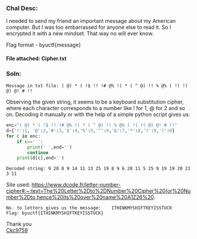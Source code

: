 ### Chal Desc:  
I needed to send my friend an important message about my American computer. But I was too embarrassed for anyone else to read it. So I encrypted it with a new mindset. That way no will ever know.

Flag format - byuctf{message}

#### File attached: Cipher.txt

### Soln:
```ckc
Message in txt file: ( @) * ( !$ !! !# @% !( * ( ^ @) !! % @% ( !( !( @) @! # !!
```

Observing the given string, it seems to be a keyboard substitution cipher, where each character corresponds to a number like ! for 1, @ for 2 and so on.
Decoding it manually or with the help of a simple python script gives us:  
```python
enc="( @) * ( !$ !! !# @% !( * ( ^ @) !! % @% ( !( !( @) @! # !!"
d={'!':1, '@':2,'#':3,'$':4,'%':5,'^':6,'&':7,'*':8,'(':9,')':0}
for c in enc:
    if c==' ':
        print(' ',end='')
        continue
    print(d[c],end='')
```

```msg
Decoded string: 9 20 8 9 14 11 13 25 19 8 9 6 20 11 5 25 9 19 19 20 21 3 11
```
Site used:   https://www.dcode.fr/letter-number-cipher#:~:text=The%20Letter%2Dto%2DNumber%20Cipher%20(or%20Number%2Dto,hence%20its%20over%20name%20A1Z26%20.  
```msg2
No. to letters gives us the message: 	ITHINKMYSHIFTKEYISSTUCK
Flag: byuctf{ITHINKMYSHIFTKEYISSTUCK}
```
Thank you  
[Ckc9759](https://github.com/ckc1404)
